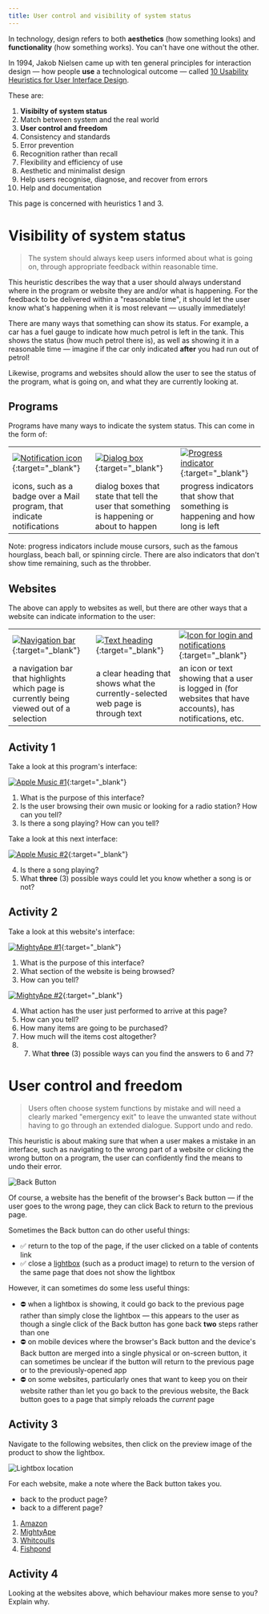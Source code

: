 ```yaml
---
title: User control and visibility of system status
---
```


In technology, design refers to both **aesthetics** (how something looks) and **functionality** (how something works). You can't have one without the other.

In 1994, Jakob Nielsen came up with ten general principles for interaction design — how people **use** a technological outcome — called [10 Usability Heuristics for User Interface Design](https://www.nngroup.com/articles/ten-usability-heuristics/).

These are:

1. **Visibilty of system status**
2. Match between system and the real world
3. **User control and freedom**
4. Consistency and standards
5. Error prevention
6. Recognition rather than recall
7. Flexibility and efficiency of use
8. Aesthetic and minimalist design
9. Help users recognise, diagnose, and recover from errors
10. Help and documentation

This page is concerned with heuristics 1 and 3.

# Visibility of system status

> The system should always keep users informed about what is going on, through appropriate feedback within reasonable time.

This heuristic describes the way that a user should always understand where in the program or website they are and/or what is happening. For the feedback to be delivered within a "reasonable time", it should let the user know what's happening when it is most relevant — usually immediately!

There are many ways that something can show its status. For example, a car has a fuel gauge to indicate how much petrol is left in the tank. This shows the status (how much petrol there is), as well as showing it in a reasonable time — imagine if the car only indicated **after** you had run out of petrol!

Likewise, programs and websites should allow the user to see the status of the program, what is going on, and what they are currently looking at.

## Programs

Programs have many ways to indicate the system status. This can come in the form of:

| | | |
| :-- | :-- | :-- |
| [![Notification icon](img/hci_01_program_01.png)](img/hci_01_program_01.png){:target="_blank"} | [![Dialog box](img/hci_01_program_02.png)](img/hci_01_program_02.png){:target="_blank"} | [![Progress indicator](img/hci_01_program_03.png)](img/hci_01_program_03.png){:target="_blank"} |
| icons, such as a badge over a Mail program, that indicate notifications | dialog boxes that state that tell the user that something is happening or about to happen | progress indicators that show that something is happening and how long is left |

Note: progress indicators include mouse cursors, such as the famous hourglass, beach ball, or spinning circle. There are also indicators that don't show time remaining, such as the throbber.

## Websites

The above can apply to websites as well, but there are other ways that a website can indicate information to the user:

| | | |
| :-- | :-- | :-- |
| [![Navigation bar](img/hci_01_nav_01.png)](img/hci_01_nav_01.png){:target="_blank"} | [![Text heading](img/hci_01_nav_02.png)](img/hci_01_nav_02.png){:target="_blank"} | [![Icon for login and notifications](img/hci_01_nav_03.png)](img/hci_01_nav_03.png){:target="_blank"} |
| a navigation bar that highlights which page is currently being viewed out of a selection | a clear heading that shows what the currently-selected web page is through text | an icon or text showing that a user is logged in (for websites that have accounts), has notifications, etc. |

## Activity 1

Take a look at this program's interface:

[![Apple Music #1](img/hci_01_music_01.png)](img/hci_01_music_01.png){:target="_blank"}

1. What is the purpose of this interface?
2. Is the user browsing their own music or looking for a radio station? How can you tell?
3. Is there a song playing? How can you tell?

Take a look at this next interface:

[![Apple Music #2](img/hci_01_music_02.png)](img/hci_01_music_01.png){:target="_blank"}

4. Is there a song playing?
5. What **three** (3) possible ways could let you know whether a song is or not?

## Activity 2

Take a look at this website's interface:

[![MightyApe #1](img/hci_01_website_01.png)](img/hci_01_website_01.png){:target="_blank"}

1. What is the purpose of this interface?
2. What section of the website is being browsed?
3. How can you tell?

[![MightyApe #2](img/hci_01_website_02.png)](img/hci_01_website_02.png){:target="_blank"}

4. What action has the user just performed to arrive at this page?
5. How can you tell?
6. How many items are going to be purchased?
7. How much will the items cost altogether?
8. 7. What **three** (3) possible ways can you find the answers to 6 and 7?

# User control and freedom

> Users often choose system functions by mistake and will need a clearly marked "emergency exit" to leave the unwanted state without having to go through an extended dialogue. Support undo and redo.

This heuristic is about making sure that when a user makes a mistake in an interface, such as navigating to the wrong part of a website or clicking the wrong button on a program, the user can confidently find the means to undo their error.

![Back Button](img/back_button.png)

Of course, a website has the benefit of the browser's Back button — if the user goes to the wrong page, they can click Back to return to the previous page.

Sometimes the Back button can do other useful things:

- ✅ return to the top of the page, if the user clicked on a table of contents link
- ✅ close a [lightbox](https://en.wikipedia.org/wiki/Lightbox_(JavaScript)) (such as a product image) to return to the version of the same page that does not show the lightbox

However, it can sometimes do some less useful things:

- ⛔️ when a lightbox is showing, it could go back to the previous page rather than simply close the lightbox — this appears to the user as though a single click of the Back button has gone back **two** steps rather than one
- ⛔️ on mobile devices where the browser's Back button and the device's Back button are merged into a single physical or on-screen button, it can sometimes be unclear if the button will return to the previous page or to the previously-opened app
- ⛔️ on some websites, particularly ones that want to keep you on their website rather than let you go back to the previous website, the Back button goes to a page that simply reloads the *current* page

## Activity 3

Navigate to the following websites, then click on the preview image of the product to show the lightbox.

![Lightbox location](img/lightbox_location.png)

For each website, make a note where the Back button takes you.

- back to the product page?
- back to a different page?

1. [Amazon](https://www.amazon.com/Design-Everyday-Things-Revised-Expanded/dp/0465050654)
2. [MightyApe](https://www.mightyape.co.nz/product/user-interface-design/21267887)
3. [Whitcoulls](https://www.whitcoulls.co.nz/product/windows-11-for-dummies-6694015)
4. [Fishpond](https://www.fishpond.co.nz/Books/macOS-Monterey-For-Dummies-Bob-LeVitus/9781119836964)

## Activity 4

Looking at the websites above, which behaviour makes more sense to you? Explain why.